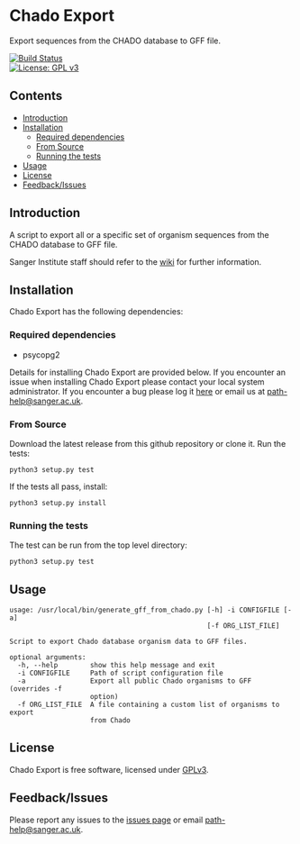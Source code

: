 # Chado Export
Export sequences from the CHADO database to GFF file.

[![Build Status](https://travis-ci.org/sanger-pathogens/chado-export.svg?branch=master)](https://travis-ci.org/sanger-pathogens/chado-export)   
[![License: GPL v3](https://img.shields.io/badge/License-GPL%20v3-brightgreen.svg)](https://github.com/sanger-pathogens/chado-export/blob/master/LICENSE.txt)   

## Contents
  * [Introduction](#introduction)
  * [Installation](#installation)
    * [Required dependencies](#required-dependencies)
    * [From Source](#from-source)
    * [Running the tests](#running-the-tests)
  * [Usage](#usage)
  * [License](#license)
  * [Feedback/Issues](#feedbackissues)

## Introduction
A script to export all or a specific set of organism sequences from the CHADO database to GFF file.

Sanger Institute staff should refer to the [wiki](http://mediawiki.internal.sanger.ac.uk/index.php?title=Pathogens_GFF3_Export) for further information.

## Installation
Chado Export has the following dependencies:

### Required dependencies
* psycopg2

Details for installing Chado Export are provided below. If you encounter an issue when installing Chado Export please contact your local system administrator. If you encounter a bug please log it [here](https://github.com/sanger-pathogens/chado-export/issues) or email us at path-help@sanger.ac.uk.

### From Source
Download the latest release from this github repository or clone it. Run the tests:

    python3 setup.py test

If the tests all pass, install:

    python3 setup.py install

### Running the tests
The test can be run from the top level directory:

    python3 setup.py test

## Usage
```
usage: /usr/local/bin/generate_gff_from_chado.py [-h] -i CONFIGFILE [-a]
                                                 [-f ORG_LIST_FILE]

Script to export Chado database organism data to GFF files.

optional arguments:
  -h, --help        show this help message and exit
  -i CONFIGFILE     Path of script configuration file
  -a                Export all public Chado organisms to GFF (overrides -f
                    option)
  -f ORG_LIST_FILE  A file containing a custom list of organisms to export
                    from Chado
```
## License
Chado Export is free software, licensed under [GPLv3](https://github.com/sanger-pathogens/chado-export/blob/master/LICENSE.txt).

## Feedback/Issues
Please report any issues to the [issues page](https://github.com/sanger-pathogens/chado-export/issues) or email path-help@sanger.ac.uk.
